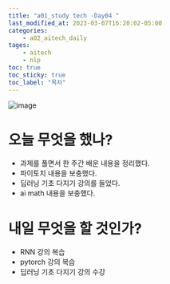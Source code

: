 ```yaml
---
title: "a01_study tech -Day04 "
last_modified_at: 2023-03-07T16:20:02-05:00
categories:
    - a02_aitech_daily
tages:
    - aitech
    - nlp
toc: true
toc_sticky: true
toc_label: "목차"
---
```


![image](../../../image/aitech.png)


# 오늘 무엇을 했나?
- 과제를 풀면서 한 주간 배운 내용을 정리했다.
- 파이토치 내용을 보충했다.
- 딥러닝 기초 다지기 강의를 들었다. 
- ai math 내용을 보충했다.
  
# 내일 무엇을 할 것인가?
- RNN 강의 복습
- pytorch 강의 복습
- 딥러닝 기초 다지기 강의 수강